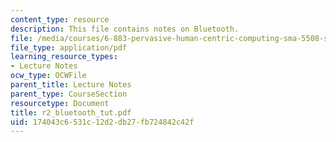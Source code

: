 ```yaml
---
content_type: resource
description: This file contains notes on Bluetooth.
file: /media/courses/6-883-pervasive-human-centric-computing-sma-5508-spring-2006/174043c6531c12d2db27fb724842c42f_r2_bluetooth_tut.pdf
file_type: application/pdf
learning_resource_types:
- Lecture Notes
ocw_type: OCWFile
parent_title: Lecture Notes
parent_type: CourseSection
resourcetype: Document
title: r2_bluetooth_tut.pdf
uid: 174043c6-531c-12d2-db27-fb724842c42f
---
```

